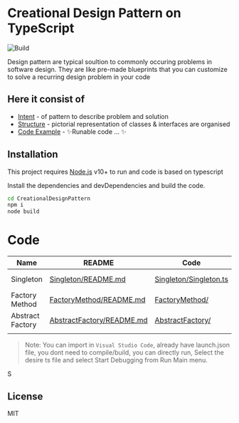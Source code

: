 # Creational Design Pattern on TypeScript

![Build](https://github.com/NarayananChandran/CreationalDesignPattern/actions/workflows/build.yml/badge.svg)

Design pattern are typical soultion to commonly occuring problems in software design. They are like pre-made blueprints that you can customize to solve a recurring design problem in your code


## Here it consist of

- [Intent] - of pattern to describe problem and solution
- [Structure] - pictorial representation of classes & interfaces are organised
- [Code Example] - ✨Runable code ... ✨

## Installation

This project requires [Node.js](https://nodejs.org/) v10+ to run and code is based on typescript

Install the dependencies and devDependencies and build the code.

```sh
cd CreationalDesignPattern
npm i
node build
```

# Code

| Name | README | Code | execute file |
| ------ | ------ |------ |------ |
| Singleton | [Singleton/README.md][SingletonRdMe] | [Singleton/Singleton.ts][SingletonRdCode]| node dist/[Singleton/Singleton.ts][SingletonRdCode]|
| Factory Method | [FactoryMethod/README.md][FactoryMethodRdMe] | [FactoryMethod/][FactoryMethodRdCode]|node dist/[FactoryMethod/main.ts][FactoryMethodRdExeCode]|
| Abstract Factory | [AbstractFactory/README.md][AbstractFactoryRdMe] | [AbstractFactory/][AbstractFactoryRdCode]|node dist/[AbstractFactory/main.ts][AbstractFactoryRdExeCode]|
| | | |

> Note: You can import in `Visual Studio Code`, already have launch.json file, you dont need to compile/build, you can directly run, Select the desire ts file and select Start Debugging from Run Main menu.

S

## License

MIT



   [Intent]: <>
   [Motivation]: <>
   [Structure]: <>
   [Code example]: <>
   [SingletonRdMe]: <https://github.com/NarayananChandran/CreationalDesignPattern/blob/main/src/Singleton/README.md>
   [SingletonRdCode]: <https://github.com/NarayananChandran/CreationalDesignPattern/blob/main/src/Singleton/Singleton.ts>
   [FactoryMethodRdMe]: <https://github.com/NarayananChandran/CreationalDesignPattern/blob/main/src/FactoryMethod/README.md>
   [FactoryMethodRdCode]: <https://github.com/NarayananChandran/CreationalDesignPattern/tree/main/src/FactoryMethod>
   [FactoryMethodRdExeCode]: <https://github.com/NarayananChandran/CreationalDesignPattern/tree/main/src/FactoryMethod/main.ts>
   [AbstractFactoryRdMe]: <https://github.com/NarayananChandran/CreationalDesignPattern/blob/main/src/AbstractFactory/README.md>
   [AbstractFactoryRdCode]: <https://github.com/NarayananChandran/CreationalDesignPattern/tree/main/src/AbstractFactory>
   [AbstractFactoryRdExeCode]: <https://github.com/NarayananChandran/CreationalDesignPattern/blob/main/src/AbstractFactory/main.ts>
   
